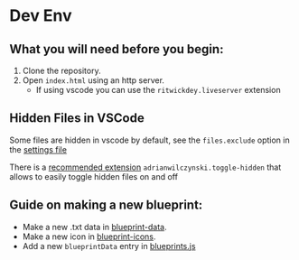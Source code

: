 # Dev Env

## What you will need before you begin:
1. Clone the repository.
2. Open `index.html` using an http server.
   * If using vscode you can use the `ritwickdey.liveserver` extension

## Hidden Files in VSCode
Some files are hidden in vscode by default, see the `files.exclude` option in the [settings file](.vscode/settings.json)

There is a [recommended extension](.vscode/extensions.json) `adrianwilczynski.toggle-hidden` that allows to easily toggle hidden files on and off

## Guide on making a new blueprint:
* Make a new .txt data in [blueprint-data](./blueprint-data).
* Make a new icon in [blueprint-icons](./blueprint-icons).
* Add a new `blueprintData` entry in [blueprints.js](./js/blueprints.js)
